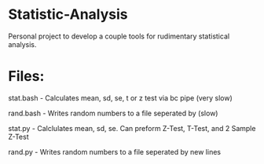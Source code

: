# Statistic-Analysis
Personal project to develop a couple tools for rudimentary statistical analysis.
# Files:
stat.bash   - Calculates mean, sd, se, t or z test via bc pipe (very slow)

rand.bash  - Writes random numbers to a file seperated by (slow)

stat.py     - Calclulates mean, sd, se. Can preform Z-Test, T-Test, and 2 Sample Z-Test

rand.py     - Writes random numbers to a file seperated by new lines
